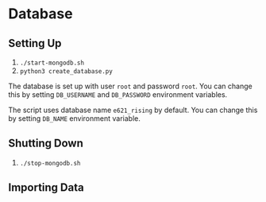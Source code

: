 # Database

## Setting Up
1. `./start-mongodb.sh`
2. `python3 create_database.py`

The database is set up with user `root` and password `root`.
You can change this by setting `DB_USERNAME` and `DB_PASSWORD` environment variables.

The script uses database name `e621_rising` by default. You can change this by setting `DB_NAME` environment variable.

## Shutting Down
1. `./stop-mongodb.sh`


## Importing Data
